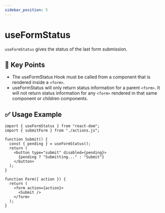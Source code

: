 ```yaml
---
sidebar_position: 5
---
```


# useFormStatus

```useFormStatus``` gives the status of the last form submission. 

## 🚀 Key Points

- The useFormStatus Hook must be called from a component that is rendered inside a ```<form>```.
- useFormStatus will only return status information for a parent ```<form>```. It will not return status information for any ```<form>``` rendered in that same component or children components.



## ✅ Usage Example 

```tsx
import { useFormStatus } from "react-dom";
import { submitForm } from "./actions.js";

function Submit() {
  const { pending } = useFormStatus();
  return (
    <button type="submit" disabled={pending}>
      {pending ? "Submitting..." : "Submit"}
    </button>
  );
}

function Form({ action }) {
  return (
    <form action={action}>
      <Submit />
    </form>
  );
}
```










